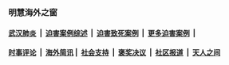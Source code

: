 
### 明慧海外之窗

####  [武汉肺炎](indexes/365.md?t=05090501) &nbsp;|&nbsp;  [迫害案例综述](indexes/328.md?t=05090501) &nbsp;|&nbsp; [迫害致死案例](indexes/277.md?t=05090501)  &nbsp;|&nbsp; [更多迫害案例](indexes/81.md?t=05090501)  &nbsp;|&nbsp; 
####  [时事评论](indexes/19.md?t=05090501) &nbsp;|&nbsp; [海外简讯](indexes/245.md?t=05090501)&nbsp;|&nbsp;  [社会支持](indexes/140.md?t=05090501) &nbsp;|&nbsp; [褒奖决议](indexes/282.md?t=05090501) &nbsp;|&nbsp; [社区报道](indexes/91.md?t=05090501)  &nbsp;|&nbsp; [天人之间](indexes/78.md?t=05090501) 


